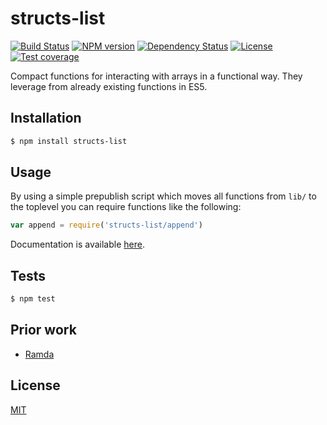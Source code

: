 
# structs-list

[![Build Status][travis-image]][travis-url]
[![NPM version][npm-image]][npm-url]
[![Dependency Status][david-image]][david-url]
[![License][license-image]][license-url]
[![Test coverage][coveralls-image]][coveralls-url]

Compact functions for interacting with arrays in a functional way. They leverage from already existing functions in ES5.

## Installation

```bash
$ npm install structs-list
```

## Usage

By using a simple prepublish script which moves all functions from `lib/` to the toplevel you can require functions like the following:

```js
var append = require('structs-list/append')
```

Documentation is available [here](./docs/index.md).

## Tests

```bash
$ npm test
```

## Prior work

* [Ramda](https://github.com/ramda/ramda)

## License

[MIT][license-url]

[npm-image]: https://img.shields.io/npm/v/structs-list.svg?style=flat-square
[npm-url]: https://npmjs.org/package/structs-list

[david-image]: http://img.shields.io/david/structs/list.svg?style=flat-square
[david-url]: https://david-dm.org/structs/list

[license-image]: http://img.shields.io/npm/l/structs-list.svg?style=flat-square
[license-url]: ./license

[travis-image]: https://img.shields.io/travis/structs/list.svg?style=flat-square
[travis-url]: https://travis-ci.org/structs/list

[coveralls-image]: https://img.shields.io/coveralls/structs/list/master.svg?style=flat-square
[coveralls-url]: https://coveralls.io/r/structs/list?branch=master